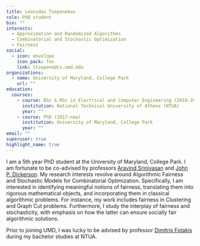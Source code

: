 ```yaml
---
title: Leonidas Tsepenekas
role: PhD student
bio: ""
interests:
  - Approximation and Randomized Algorithms
  - Combinatorial and Stochastic Optimization
  - Fairness
social:
  - icon: envelope
    icon_pack: fas
    link: ltsepene@cs.umd.edu
organizations:
  - name: University of Maryland, College Park
    url: ""
education:
  courses:
    - course: BSc & MSc in Electrical and Computer Engineering (2010-2016)
      institution: National Technical University of Athens (NTUA)
      year: ""
    - course: PhD (2017-now)
      institution: University of Maryland, College Park
      year: ""
email: ""
superuser: true
highlight_name: true
---
```

I am a 5th year PhD student at the University of Maryland, College Park. I am fortunate to be co-advised by professors [Aravind Srinivasan](https://www.cs.umd.edu/~srin/) and [John P. Dickerson](http://jpdickerson.com/). My research interests revolve around Algorithmic Fairness and Stochastic Models for Combinatorial Optimization. Specifically, I am interested in identifying meaningful notions of fairness, translating them into rigorous mathematical objects, and incorporating them in classical algorithmic problems. For instance, my work includes fairness in Clustering and Graph Cut problems. Furthermore, I study the interplay of fairness and stochasticity, with emphasis on how the latter can ensure socially fair algorithmic solutions. 

Prior to joining UMD, I was lucky to be advised by professor [Dimitris Fotakis](http://www.softlab.ntua.gr/~fotakis/) during my bachelor studies at NTUA.